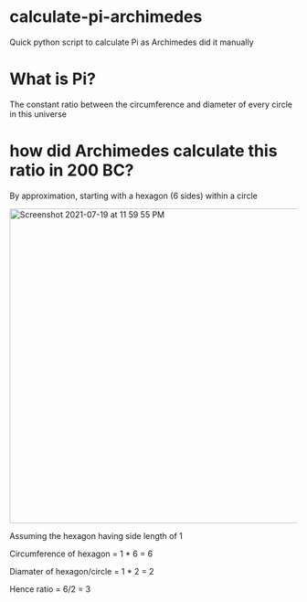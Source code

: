# calculate-pi-archimedes
Quick python script to calculate Pi as Archimedes did it manually


# What is Pi?
The constant ratio between the circumference and diameter of every circle in this universe

# how did Archimedes calculate this ratio in 200 BC?
By approximation, starting with a hexagon (6 sides) within a circle

<img width="551" alt="Screenshot 2021-07-19 at 11 59 55 PM" src="https://user-images.githubusercontent.com/23168725/126232952-5aecc3c5-5ec3-434a-9218-149c1df5b5e8.png">


Assuming the hexagon having side length of 1

Circumference of hexagon = 1 * 6 = 6

Diamater of hexagon/circle = 1 * 2 = 2

Hence ratio = 6/2 = 3


